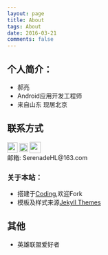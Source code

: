 ```yaml
---
layout: page
title: About
tags: About
date: 2016-03-21
comments: false
---
```


## 个人简介：

* 郝亮
* Android应用开发工程师
* 来自山东 现居北京

## 联系方式

<p class="contact">
 <a href="https://github.com/SerenadeHL" title="Github联系我"><img src="http://www.github.com/favicon.ico" width="24" height="24" style="display:inline-block;vertical-align:middle"></a>
 <a href="https://coding.net/u/SerenadeHL" title="Coding联系我"><img src="http://tva4.sinaimg.cn/crop.177.83.444.444.50/005CNqf4jw8f1dxztkjsrj30m80gq0sv.jpg" width="20" height="20" style="display:inline-block;vertical-align:middle"></a>
 <a href="http://weibo.com/2872085797/profile?rightmod=1&wvr=6&mod=personinfo&is_all=1" title="微博联系我"><img src="http://www.sinaimg.cn/blog/developer/wiki/LOGO_32x32.png" width="26" height="26" style="display:inline-block;vertical-align:middle"></a><br/>
邮箱: SerenadeHL@163.com 
</p>

### 关于本站：

* 搭建于[Coding](https://git.coding.net/SerenadeHL/Serenade.git),欢迎Fork
* 模板及样式来源[Jekyll Themes](http://jekyllthemes.org/)

## 其他
* 英雄联盟爱好者